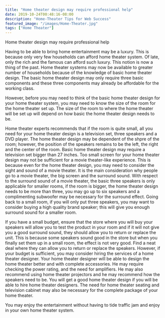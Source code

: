```yaml
---
title: "Home theater design may require professional help"
date: 2019-10-24T00:48:16-08:00
description: "Home-Theater Tips for Web Success"
featured_image: "/images/Home-Theater.jpg"
tags: ["Home Theater"]
---
```


Home theater design may require professional help


Having to be able to bring home entertainment may be a luxury. This is because only very few households can afford home theater system. Of late, only the rich and the famous can afford such luxury. This notion is now a thing of the past. Home theater systems may now be available to greater number of households because of the knowledge of basic home theater design. The basic home theater design may only require three basic components and these three components may already be affordable for the working class.

However, before you may need to think of the basic home theater design for your home theater system, you may need to know the size of the room for the home theater set up. The size of the room to where the home theater will be set up will depend on how basic the home theater design needs to be.

Home theater experts recommends that if the room is quite small, all you need for your home theater design is a television set, three speakers and a DVD player. The home theater design may be dependent of the shpre of the room; however, the position of the speakers remains to be the left, the right and the center of the room. Basic home theater design may require a television set bigger than 27 inches. Too small screen for your home theater design may not be sufficient for a movie theater-like experience. This is because even for the home theater design, you may need to consider the sight and sound of a movie theater. It is the main consideration why people go to a movie theater, the big screen and the surround sound. With respect to the surround sound of a movie theater, the basic three speakers is only applicable for smaller rooms, if the room is bigger, the home theater design needs to be more than three, you may go up to six speakers and a complimenting subwoofer may be necessary for the surround effect. Going back to a small room, if you will only put three speakers, you may want to consider buying a high quality brand speaker; this will give you enough surround sound for a smaller room. 

If you have a small budget, ensure that the store where you will buy your speakers will allow you to test the product in your room and if it will not give you a good surround sound, they should allow you to return or replace the unit. This is because some speakers sound good in the store but when you finally set them up in a small room, the effect is not very good. Find a neat deal where they can allow you to return or replace the speakers. However, if your budget is sufficient, you may consider hiring the services of a home theater designer. Your home theater designer will be able to design the home theater better and with complete accessories. He may require checking the power rating, and the need for amplifiers. He may also recommend using home theater projectors and he may recommend how the speakers need to be. You will get a good home theater design if you will be able to hire home theater designers. The need for home theater seating and television cabinet may also be necessary for the complete package of your home theater.

You may enjoy the entertainment without having to tide traffic jam and enjoy in your own home theater system. 

